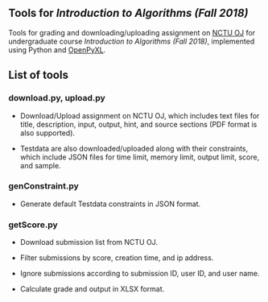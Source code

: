 ## Tools for *Introduction to Algorithms (Fall 2018)*
Tools for grading and downloading/uploading assignment on [NCTU OJ](https://oj.nctu.edu.tw/) for undergraduate course *Introduction to Algorithms (Fall 2018)*, implemented using Python and [OpenPyXL](https://pypi.org/project/openpyxl/).

## List of tools
### download.py, upload.py
- Download/Upload assignment on NCTU OJ, which includes text files for title, description, input, output, hint, and source sections (PDF format is also supported).

- Testdata are also downloaded/uploaded along with their constraints, which include JSON files for time limit, memory limit, output limit, score, and sample.

### genConstraint.py
- Generate default Testdata constraints in JSON format.

### getScore.py
- Download submission list from NCTU OJ.

- Filter submissions by score, creation time, and ip address.

- Ignore submissions according to submission ID, user ID, and user name.

- Calculate grade and output in XLSX format.
